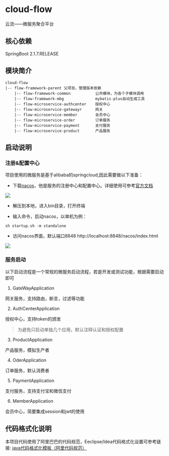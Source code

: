 # cloud-flow

云流——微服务聚合平台

## 核心依赖

SpringBoot 2.1.7.RELEASE

## 模块简介

```
cloud-flow
|-- flow-framework-parent 父项目，管理版本依赖
    |-- flow-framework-common           公共模块，为各个子模块调用
    |-- flow-framework-mbg              mybatis-plus自动生成工具
    |-- flow-microservice-authcenter    授权中心
    |-- flow-microservice-gatewayr      网关
    |-- flow-microservice-member        会员中心
    |-- flow-microservice-order         订单服务
    |-- flow-microservice-payment       支付服务
    |-- flow-microservice-product       产品服务
```

## 启动说明

### 注册&配置中心

项目使用的微服务是基于alibaba的springcloud,因此需要做以下准备：

- 下载[nacos](https://github.com/alibaba/nacos/releases)，他是服务的注册中心和配置中心。详细使用可参考[官方文档](https://nacos.io/zh-cn/docs/what-is-nacos.html)

![](https://notes-yc-01.oss-cn-shenzhen.aliyuncs.com/blog/2020/09/30/992c5d10be444f4a967b4e57f419eb44.png)

- 解压到本地，进入bin目录，打开终端

- 输入命令，启动nacos，以单机为例：

```shell script
sh startup.sh -m standalone
```

- 访问nacos界面，默认端口8848 http://localhost:8848/nacos/index.html

![](https://notes-yc-01.oss-cn-shenzhen.aliyuncs.com/blog/2020/09/30/e7adadbbba7d4b2ab7dd34406c45a5b2.png)

### 服务启动

以下启动流程是一个常规的微服务启动流程，若是开发或测试功能，根据需要启动即可

1. GateWayApplication

网关服务，支持路由，断言，过滤等功能

2. AuthCenterApplication

授权中心，支持token的颁发

> 为避免只启动单独几个应用，默认注释认证和授权配置

3. ProductApplication

产品服务，模拟生产者

4. OderApplication

订单服务，默认消费者

5. PaymentApplication

支付服务，支持支付宝和微信支付

6. MemberApplication

会员中心，简要集成session和jwt的使用

## 代码格式化说明
本项目代码使用了阿里巴巴的代码规范，Eeclipse/Idea代码格式化设置可参考链接: [java代码格式化模板（阿里代码规范）](http://ddrv.cn/a/235259)
